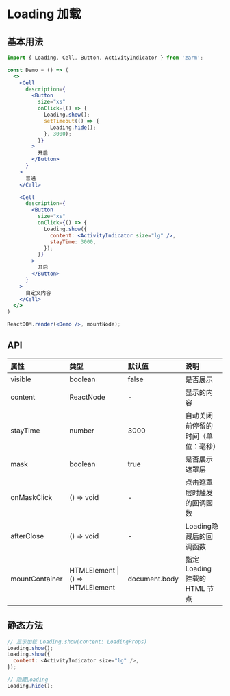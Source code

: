 # Loading 加载



## 基本用法
```jsx
import { Loading, Cell, Button, ActivityIndicator } from 'zarm';

const Demo = () => (
  <>
    <Cell
      description={
        <Button
          size="xs"
          onClick={() => {
            Loading.show();
            setTimeout(() => {
              Loading.hide();
            }, 3000);
          }}
        >
          开启
        </Button>
      }
    >
      普通
    </Cell>

    <Cell
      description={
        <Button
          size="xs"
          onClick={() => {
            Loading.show({
              content: <ActivityIndicator size="lg" />,
              stayTime: 3000,
            });
          }}
        >
          开启
        </Button>
      }
    >
      自定义内容
    </Cell>
  </>
)

ReactDOM.render(<Demo />, mountNode);
```



## API

| 属性 | 类型 | 默认值 | 说明 |
| :--- | :--- | :--- | :--- |
| visible | boolean | false | 是否展示 |
| content | ReactNode | - | 显示的内容 |
| stayTime | number | 3000 | 自动关闭前停留的时间（单位：毫秒） |
| mask | boolean | true | 是否展示遮罩层 |
| onMaskClick | () => void | - | 点击遮罩层时触发的回调函数 |
| afterClose | () => void | - | Loading隐藏后的回调函数 |
| mountContainer | HTMLElement &#124; () => HTMLElement | document.body | 指定 Loading 挂载的 HTML 节点 |

## 静态方法

```js
// 显示加载 Loading.show(content: LoadingProps)
Loading.show();
Loading.show({
  content: <ActivityIndicator size="lg" />,
});

// 隐藏Loading
Loading.hide();
```
